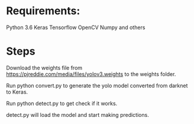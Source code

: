 # Requirements:
Python 3.6
Keras
Tensorflow
OpenCV
Numpy
and others

# Steps
Download the weights file from https://pjreddie.com/media/files/yolov3.weights to the weights folder.

Run python convert.py to generate the yolo model converted from darknet to Keras.

Run python 
detect.py to get check if it works.

detect.py will load the model and start making predictions.
